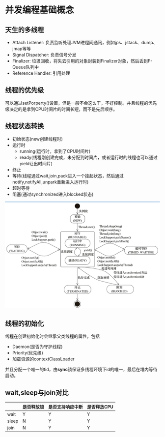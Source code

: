 # 并发编程基础概念

## 天生的多线程
- Attach Listener: 负责监听处理JVM进程间通讯，例如jps、jstack、dump、jmap等等
- Signal Dispatcher: 负责信号分发
- Finalizer: 垃圾回收，将失去引用的对象封装到Finalizer对象，然后丢到F-Queue队列中
- Reference Handler: 引用处理

## 线程的优先级
可以通过setPorperty()设置，但是一般不会这么干，不好控制。并且线程的优先级决定的是拿到CPU时间片的时间长短，而不是先后顺序。

## 线程状态转换
- 初始状态(new创建线程时)
- 运行时
    - running(运行时，拿到了CPU时间片)
    - ready(线程刚创建完成，未分配到时间片，或者运行时的线程也可以通过yield让出时间片)
- 终止
- 等待(线程通过wait,join,pack进入一个挂起状态，然后通过notify,notifyAll,unpark重新进入运行时)
- 超时等待
- 阻塞(通过synchronized进入blocked状态)

![](../../images/线程的状态转化.png)

## 线程的初始化
线程在创建初始化时会继承父类线程的属性，包括
- Daemon(是否为守护线程)
- Priority(优先级)
- 加载资源的contextClassLoader

并且分配一个唯一的tid，由**sync**锁保证多线程环境下id的唯一，最后在堆内等待启动。

## wait,sleep与join对比
||是否释放锁|是否支持响应中断|是否释放CPU|
|----|----|----|----|
|wait|Y|Y|Y|
|sleep|N|Y|Y|
|join|N|Y|Y|
